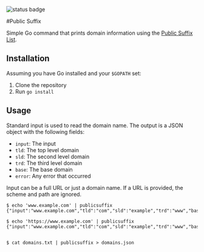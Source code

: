 ![status badge](https://github.com/willf/publicsuffix/actions/workflows/go.yml/badge.svg)

#Public Suffix

Simple Go command that prints domain information using the [Public Suffix List](https://publicsuffix.org/).

## Installation

Assuming you have Go installed and your `$GOPATH` set:

1. Clone the repository
2. Run `go install`

## Usage

Standard input is used to read the domain name. The output is a JSON object with the following fields:

- `input`: The input
- `tld`: The top level domain
- `sld`: The second level domain
- `trd`: The third level domain
- `base`: The base domain
- `error`: Any error that occurred

Input can be a full URL or just a domain name. If a URL is provided, the scheme and path are ignored.

```
$ echo 'www.example.com' | publicsuffix
{"input":"www.example.com","tld":"com","sld":"example","trd":"www","base":"example.com","error":null}

$ echo 'https://www.example.com' | publicsuffix
{"input":"www.example.com","tld":"com","sld":"example","trd":"www","base":"example.com","error":null}


$ cat domains.txt | publicsuffix > domains.json
```
